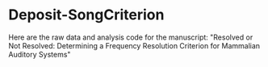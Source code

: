 # Deposit-SongCriterion
 
Here are the raw data and analysis code for the manuscript: "Resolved or Not Resolved: Determining a Frequency Resolution Criterion for Mammalian Auditory Systems" 
